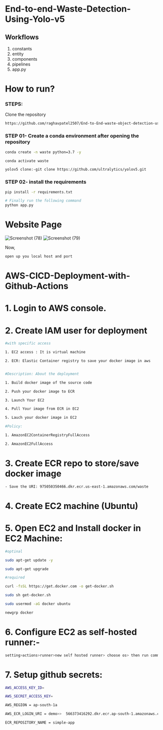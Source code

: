 # End-to-end-Waste-Detection-Using-Yolo-v5

## Workflows

1. constants
2. entity
3. components
4. pipelines
5. app.py


# How to run?
### STEPS:

Clone the repository

```bash
https://github.com/raghavpatel2507/End-to-End-waste-object-detection-using-yolo-v5.git
```
### STEP 01- Create a conda environment after opening the repository

```bash
conda create -n waste python=3.7 -y
```

```bash
conda activate waste
```

```bash
yolov5 clone:-git clone https://github.com/ultralytics/yolov5.git
```

### STEP 02- install the requirements
```bash
pip install -r requirements.txt
```


```bash
# Finally run the following command
python app.py
```

# Website Page
![Screenshot (78)](https://github.com/raghavpatel2507/End-to-End-waste-object-detection-using-yolo-v5/assets/127617393/d040d9c8-3fb4-4d2a-b848-2b126fc8008f)
![Screenshot (79)](https://github.com/raghavpatel2507/End-to-End-waste-object-detection-using-yolo-v5/assets/127617393/72ba7141-7c03-43b3-8983-b51e44f6bfbd)



Now,
```bash
open up you local host and port
```

# AWS-CICD-Deployment-with-Github-Actions

# 1. Login to AWS console.
# 2. Create IAM user for deployment
```bash
#with specific access

1. EC2 access : It is virtual machine

2. ECR: Elastic Container registry to save your docker image in aws


#Description: About the deployment

1. Build docker image of the source code

2. Push your docker image to ECR

3. Launch Your EC2 

4. Pull Your image from ECR in EC2

5. Lauch your docker image in EC2

#Policy:

1. AmazonEC2ContainerRegistryFullAccess

2. AmazonEC2FullAccess
```

# 3. Create ECR repo to store/save docker image
```bash
- Save the URI: 975050350466.dkr.ecr.us-east-1.amazonaws.com/waste
```
# 4. Create EC2 machine (Ubuntu)
# 5. Open EC2 and Install docker in EC2 Machine:
```bash
#optinal

sudo apt-get update -y

sudo apt-get upgrade

#required

curl -fsSL https://get.docker.com -o get-docker.sh

sudo sh get-docker.sh

sudo usermod -aG docker ubuntu

newgrp docker
```

# 6. Configure EC2 as self-hosted runner:-
```bash
setting>actions>runner>new self hosted runner> choose os> then run command one by one
```

# 7. Setup github secrets:
```bash
AWS_ACCESS_KEY_ID=

AWS_SECRET_ACCESS_KEY=

AWS_REGION = ap-south-1a

AWS_ECR_LOGIN_URI = demo>>  566373416292.dkr.ecr.ap-south-1.amazonaws.com

ECR_REPOSITORY_NAME = simple-app
```


